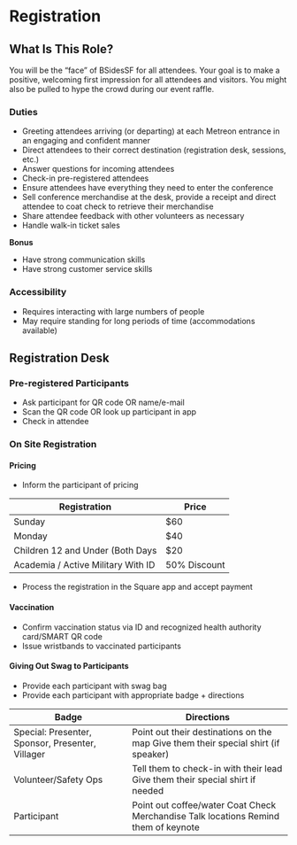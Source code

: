 # Registration 

## What Is This Role?

You will be the “face” of BSidesSF for all attendees. Your goal is to make a positive, welcoming first impression for all attendees and visitors. You might also be pulled to hype the crowd during our event raffle.

### Duties

- Greeting attendees arriving (or departing) at each Metreon entrance in an engaging and confident manner
- Direct attendees to their correct destination (registration desk, sessions, etc.)
- Answer questions for incoming attendees
- Check-in pre-registered attendees
- Ensure attendees have everything they need to enter the conference 
- Sell conference merchandise at the desk, provide a receipt and direct attendee to coat check to retrieve their merchandise	
- Share attendee feedback with other volunteers as necessary
- Handle walk-in ticket sales

**Bonus**

- Have strong communication skills
- Have strong customer service skills

### Accessibility

- Requires interacting with large numbers of people
- May require standing for long periods of time (accommodations available)

## Registration Desk

### Pre-registered Participants

- Ask participant for QR code OR name/e-mail
- Scan the QR code OR look up participant in app
- Check in attendee

### On Site Registration

#### Pricing

- Inform the participant of pricing 


| Registration                        | Price        |  
|-------------------------------------|--------------|
| Sunday                              | $60          |
| Monday                              | $40          | 
| Children 12 and Under (Both Days    | $20          | 
| Academia / Active Military With ID  | 50% Discount | 

- Process the registration in the Square app and accept payment
  
#### Vaccination

- Confirm vaccination status via ID and recognized health authority card/SMART QR code
- Issue wristbands to vaccinated participants
  
#### Giving Out Swag to Participants

- Provide each participant with swag bag
- Provide each participant with appropriate badge + directions

| Badge                                            | Directions                                                                          |
|--------------------------------------------------|-------------------------------------------------------------------------------------|
| Special: Presenter, Sponsor, Presenter, Villager | Point out their destinations on the map Give them their special shirt (if speaker)  |
| Volunteer/Safety Ops                             | Tell them to check-in with their lead Give them their special shirt if needed       |
| Participant                                      | Point out coffee/water Coat Check Merchandise Talk locations Remind them of keynote |
